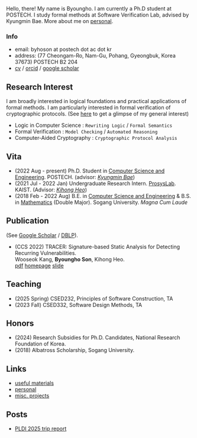 Hello, there!
My name is Byoungho. I am currently a Ph.D student at POSTECH. 
I study formal methods at Software Verification Lab, advised by Kyungmin Bae.
More about me on [personal](/personal.md).

### Info
* email: byhoson at postech dot ac dot kr
* address: (77 Cheongam-Ro, Nam-Gu, Pohang, Gyeongbuk, Korea 37673) POSTECH B2 204
* [cv](/asset/cv.pdf) / [orcid](https://orcid.org/0000-0001-6482-1789) / [google scholar](https://scholar.google.com/citations?user=KjO0D04AAAAJ&hl=en) 

## Research Interest
I am broadly interested in logical foundations and practical applications of formal methods.
I am particularly interested in formal verification of cryptographic protocols.
(See [here](/archive.md) to get a glimpse of my general interest)
* Logic in Computer Science : `Rewriting Logic` / `Formal Semantics`
* Formal Verification : `Model Checking` / `Automated Reasoning`
* Computer-Aided Cryptography : `Cryptographic Protocol Analysis`

## Vita
* (2022 Aug - present) Ph.D. Student in [Computer Science and Engineering](https://cse.postech.ac.kr). POSTECH. 
  (advisor: [*Kyungmin Bae*](http://sv.postech.ac.kr/~kmbae))
* (2021 Jul - 2022 Jan) Undergraduate Research Intern. [ProsysLab](https://prosys.kaist.ac.kr). 
  KAIST. (Advisor: [*Kihong Heo*](https://kihongheo.kaist.ac.kr))
* (2018 Feb - 2022 Aug)
  B.E. in [Computer Science and Engineering](https://cs.sogang.ac.kr/cs/index_new.html) 
  & B.S. in [Mathematics](https://math.sogang.ac.kr/math/index_new.html) (Double Major). 
  Sogang University. *Magna Cum Laude*

## Publication
(See [Google Scholar](https://scholar.google.com/citations?user=KjO0D04AAAAJ&hl=en) / [DBLP](https://dblp.org/pid/332/2908.html)).
* (CCS 2022) TRACER: Signature-based Static Analysis for Detecting Recurring Vulnerabilities. \
Wooseok Kang, **Byoungho Son**, Kihong Heo.\
[pdf](/asset/publications/ccs22.pdf)
[homepage](https://prosys.kaist.ac.kr/tracer)
[slide](https://prosys.kaist.ac.kr/publications/ccs22-slides.pdf)

## Teaching
* (2025 Spring) CSED232, Principles of Software Construction, TA
* (2023 Fall) CSED332, Software Design Methods, TA

## Honors
* (2024) Research Subsidies for Ph.D. Candidates, National Research Foundation of Korea.
* (2018) Albatross Scholarship, Sogang University.

## Links
* [useful materials](/archive.md)
* [personal](/personal.md)
* [misc. projects](/project.md)

## Posts
* [PLDI 2025 trip report](/post/pldi2025/report.md)

